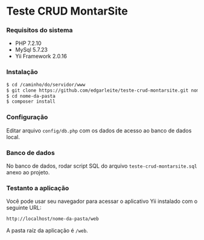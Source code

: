 # Teste CRUD MontarSite

### Requisitos do sistema
- PHP 7.2.10
- MySql 5.7.23
- Yii Framework 2.0.16

### Instalação
```sh
$ cd /caminho/do/servidor/www
$ git clone https://github.com/edgarleite/teste-crud-montarsite.git nome-da-pasta
$ cd nome-da-pasta
$ composer install
```

### Configuração
Editar arquivo `config/db.php` com os dados de acesso ao banco de dados local.

### Banco de dados
No banco de dados, rodar script SQL do arquivo `teste-crud-montarsite.sql` anexo ao projeto.

### Testanto a aplicação

Você pode usar seu navegador para acessar o aplicativo Yii instalado com o seguinte URL:
```sh
http://localhost/nome-da-pasta/web
```

A pasta raíz da aplicação é `/web`.